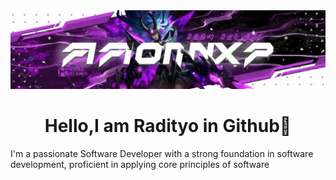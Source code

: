 <img src="./assets/images/banner.jpg">

<h1 align="center">Hello,I am Radityo in Github👋</h1>
I'm a passionate Software Developer with a strong foundation in software development, proficient in applying core principles of software

<br>
<div>
 <div>
